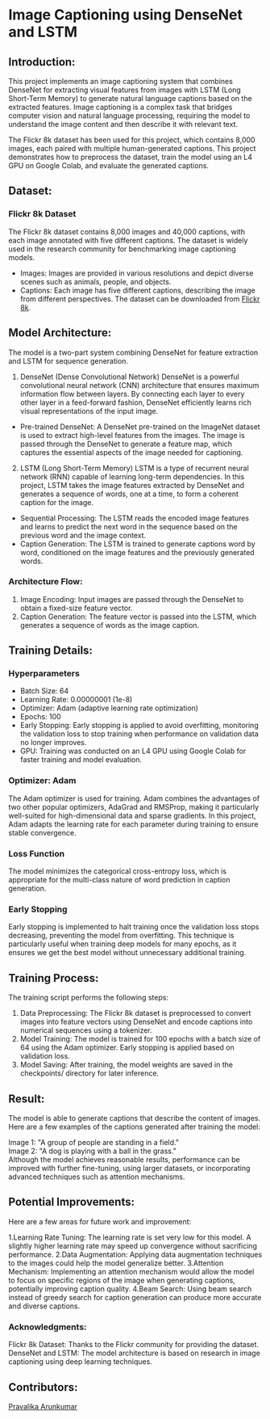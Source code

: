 # Image Captioning using DenseNet and LSTM

## Introduction:
This project implements an image captioning system that combines DenseNet for extracting visual features from images with LSTM (Long Short-Term Memory) to generate natural language captions based on the extracted features. Image captioning is a complex task that bridges computer vision and natural language processing, requiring the model to understand the image content and then describe it with relevant text.  

The Flickr 8k dataset has been used for this project, which contains 8,000 images, each paired with multiple human-generated captions. This project demonstrates how to preprocess the dataset, train the model using an L4 GPU on Google Colab, and evaluate the generated captions.

## Dataset:
### Flickr 8k Dataset
The Flickr 8k dataset contains 8,000 images and 40,000 captions, with each image annotated with five different captions. The dataset is widely used in the research community for benchmarking image captioning models.
+ Images: Images are provided in various resolutions and depict diverse scenes such as animals, people, and objects.
+ Captions: Each image has five different captions, describing the image from different perspectives.
The dataset can be downloaded from [Flickr 8k](https://github.com/jbrownlee/Datasets/releases/tag/Flickr8k).

## Model Architecture:
The model is a two-part system combining DenseNet for feature extraction and LSTM for sequence generation.

1. DenseNet (Dense Convolutional Network)
DenseNet is a powerful convolutional neural network (CNN) architecture that ensures maximum information flow between layers. By connecting each layer to every other layer in a feed-forward fashion, DenseNet efficiently learns rich visual representations of the input image.

+ Pre-trained DenseNet: A DenseNet pre-trained on the ImageNet dataset is used to extract high-level features from the images. The image is passed through the DenseNet to generate a feature map, which captures the essential aspects of the image needed for captioning.
2. LSTM (Long Short-Term Memory)
LSTM is a type of recurrent neural network (RNN) capable of learning long-term dependencies. In this project, LSTM takes the image features extracted by DenseNet and generates a sequence of words, one at a time, to form a coherent caption for the image.
+ Sequential Processing: The LSTM reads the encoded image features and learns to predict the next word in the sequence based on the previous word and the image context.
+ Caption Generation: The LSTM is trained to generate captions word by word, conditioned on the image features and the previously generated words.

### Architecture Flow:
1. Image Encoding: Input images are passed through the DenseNet to obtain a fixed-size feature vector.
2. Caption Generation: The feature vector is passed into the LSTM, which generates a sequence of words as the image caption.

## Training Details:
### Hyperparameters
+ Batch Size: 64
+ Learning Rate: 0.00000001 (1e-8)
+ Optimizer: Adam (adaptive learning rate optimization)
+ Epochs: 100
+ Early Stopping: Early stopping is applied to avoid overfitting, monitoring the validation loss to stop training when performance on validation data no longer improves.
+ GPU: Training was conducted on an L4 GPU using Google Colab for faster training and model evaluation.

### Optimizer: Adam
The Adam optimizer is used for training. Adam combines the advantages of two other popular optimizers, AdaGrad and RMSProp, making it particularly well-suited for high-dimensional data and sparse gradients. In this project, Adam adapts the learning rate for each parameter during training to ensure stable convergence.

### Loss Function
The model minimizes the categorical cross-entropy loss, which is appropriate for the multi-class nature of word prediction in caption generation.

### Early Stopping
Early stopping is implemented to halt training once the validation loss stops decreasing, preventing the model from overfitting. This technique is particularly useful when training deep models for many epochs, as it ensures we get the best model without unnecessary additional training.

## Training Process:
The training script performs the following steps:

1. Data Preprocessing: The Flickr 8k dataset is preprocessed to convert images into feature vectors using DenseNet and encode captions into numerical sequences using a tokenizer.
2. Model Training: The model is trained for 100 epochs with a batch size of 64 using the Adam optimizer. Early stopping is applied based on validation loss.
3. Model Saving: After training, the model weights are saved in the checkpoints/ directory for later inference.

## Result:
The model is able to generate captions that describe the content of images. Here are a few examples of the captions generated after training the model:

Image 1: "A group of people are standing in a field."  
Image 2: "A dog is playing with a ball in the grass."  
Although the model achieves reasonable results, performance can be improved with further fine-tuning, using larger datasets, or incorporating advanced techniques such as attention mechanisms.

## Potential Improvements:
Here are a few areas for future work and improvement:

1.Learning Rate Tuning: The learning rate is set very low for this model. A slightly higher learning rate may speed up convergence without sacrificing performance.
2.Data Augmentation: Applying data augmentation techniques to the images could help the model generalize better.
3.Attention Mechanism: Implementing an attention mechanism would allow the model to focus on specific regions of the image when generating captions, potentially improving caption quality.
4.Beam Search: Using beam search instead of greedy search for caption generation can produce more accurate and diverse captions.

### Acknowledgments:
Flickr 8k Dataset: Thanks to the Flickr community for providing the dataset.
DenseNet and LSTM: The model architecture is based on research in image captioning using deep learning techniques.

## Contributors:  
[Pravalika Arunkumar](https://github.com/pravalikaarunkumar)
